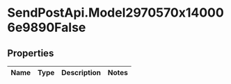 # SendPostApi.Model2970570x140006e9890False

## Properties
Name | Type | Description | Notes
------------ | ------------- | ------------- | -------------


